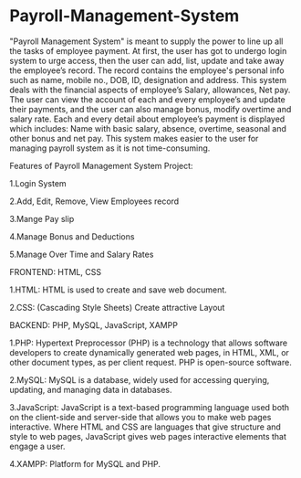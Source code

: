 # Payroll-Management-System
"Payroll Management System" is meant to supply the power to line up all the tasks of employee payment. At first, the user has got to undergo login system to urge access, then the user can add, list, update and take away the employee’s record. The record contains the employee's personal info such as name, mobile no., DOB, ID, designation and address. This system deals with the financial aspects of employee’s Salary, allowances, Net pay. The user can view the account of each and every employee’s and update their payments, and the user can also manage bonus, modify overtime and salary rate. Each and every detail about employee’s payment is displayed which includes: Name with basic salary, absence, overtime, seasonal and other bonus and net pay. This system makes easier to the user for managing payroll system as it is not time-consuming.

Features of Payroll Management System Project:

1.Login System

2.Add, Edit, Remove, View Employees record

3.Mange Pay slip

4.Manage Bonus and Deductions

5.Manage Over Time and Salary Rates


FRONTEND: HTML, CSS

1.HTML: HTML is used to create and save web document.

2.CSS: (Cascading Style Sheets) Create attractive Layout

BACKEND: PHP, MySQL, JavaScript, XAMPP

1.PHP: Hypertext Preprocessor (PHP) is a technology that allows software developers to create dynamically generated web pages, in HTML, XML, or other document types, as per client request. PHP is open-source software.

2.MySQL: MySQL is a database, widely used for accessing querying, updating, and managing data in databases.

3.JavaScript: JavaScript is a text-based programming language used both on the client-side and server-side that allows you to make web pages interactive. Where HTML and CSS are languages that give structure and style to web pages, JavaScript gives web pages interactive elements that engage a user.

4.XAMPP: Platform for MySQL and PHP.
